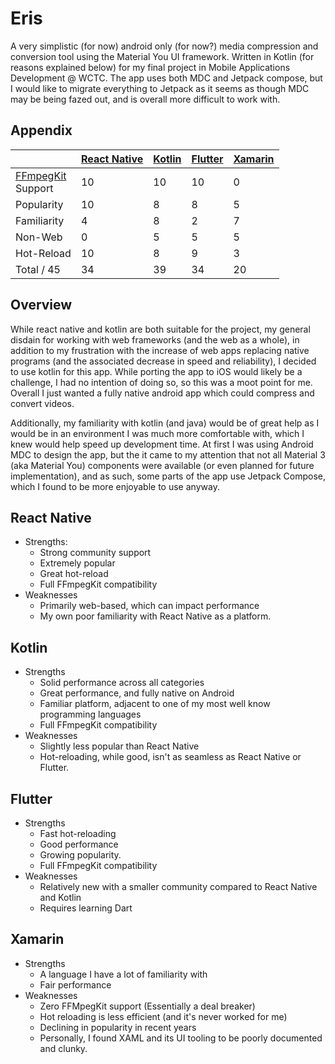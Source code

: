 # Eris
A very simplistic (for now) android only (for now?) media compression and conversion tool using the
Material You UI framework. Written in Kotlin (for reasons explained below) for my final project in
Mobile Applications Development @ WCTC. The app uses both MDC and Jetpack compose, but I would like
to migrate everything to Jetpack as it seems as though MDC may be being fazed out, and is overall
more difficult to work with.

## Appendix

|                                                                  | [React Native](#react-native) | [Kotlin](#kotlin) | [Flutter](#flutter) | [Xamarin](#xamarin) |
|------------------------------------------------------------------|-------------------------------|-------------------|---------------------|---------------------|
| [FFmpegKit](https://github.com/arthenica/ffmpeg-kit)</br>Support | 10                            | 10                | 10                  | 0                   |
| Popularity                                                       | 10                            | 8                 | 8                   | 5                   |
| Familiarity                                                      | 4                             | 8                 | 2                   | 7                   |
| Non-Web                                                          | 0                             | 5                 | 5                   | 5                   |
| Hot-Reload                                                       | 10                            | 8                 | 9                   | 3                   |
| Total / 45                                                       | 34                            | 39                | 34                  | 20                  |

## Overview

While react native and kotlin are both suitable for the project, my general disdain for working with
web frameworks (and the web as a whole), in addition to my frustration with the increase of web apps
replacing native programs (and the associated decrease in speed and reliability), I decided to use
kotlin for this app. While porting the app to iOS would likely be a challenge, I had no intention of
doing so, so this was a moot point for me. Overall I just wanted a fully native android app which
could compress and convert videos.

Additionally, my familiarity with kotlin (and java) would be of great help as I would be in an
environment I was much more comfortable with, which I knew would help speed up development time.
At first I was using Android MDC to design the app, but the it came to my attention that not all
Material 3 (aka Material You) components were available (or even planned for future implementation),
and as such, some parts of the app use Jetpack Compose, which I found to be more enjoyable to use
anyway.

## React Native

- Strengths:
    - Strong community support
    - Extremely popular
    - Great hot-reload
    - Full FFmpegKit compatibility
- Weaknesses
    - Primarily web-based, which can impact performance
    - My own poor familiarity with React Native as a platform.

## Kotlin

- Strengths
    - Solid performance across all categories
    - Great performance, and fully native on Android
    - Familiar platform, adjacent to one of my most well know programming languages
    - Full FFmpegKit compatibility
- Weaknesses
    - Slightly less popular than React Native
    - Hot-reloading, while good, isn't as seamless as React Native or Flutter.

## Flutter

- Strengths
    - Fast hot-reloading
    - Good performance
    - Growing popularity.
    - Full FFmpegKit compatibility
- Weaknesses
    - Relatively new with a smaller community compared to React Native and Kotlin
    - Requires learning Dart

## Xamarin

- Strengths
  - A language I have a lot of familiarity with
  - Fair performance
- Weaknesses
  - Zero FFMpegKit support (Essentially a deal breaker)
  - Hot reloading is less efficient (and it's never worked for me)
  - Declining in popularity in recent years
  - Personally, I found XAML and its UI tooling to be poorly documented and clunky.